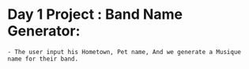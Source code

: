 # Day 1 Project : Band Name Generator:
    - The user input his Hometown, Pet name, And we generate a Musique name for their band.